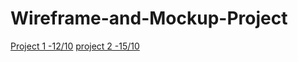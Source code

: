# Wireframe-and-Mockup-Project

[Project 1 -12/10](https://miro.com/app/board/uXjVPOGQtVA=/?share_link_id=447724221619)
[project 2 -15/10](https://miro.com/app/board/uXjVPN19N2o=/)
